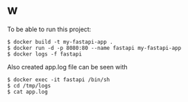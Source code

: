 # w


To be able to run this project:
```
$ docker build -t my-fastapi-app .
$ docker run -d -p 8080:80 --name fastapi my-fastapi-app
$ docker logs -f fastapi
```
Also created app.log file can be seen with 
```
$ docker exec -it fastapi /bin/sh
$ cd /tmp/logs
$ cat app.log
```
